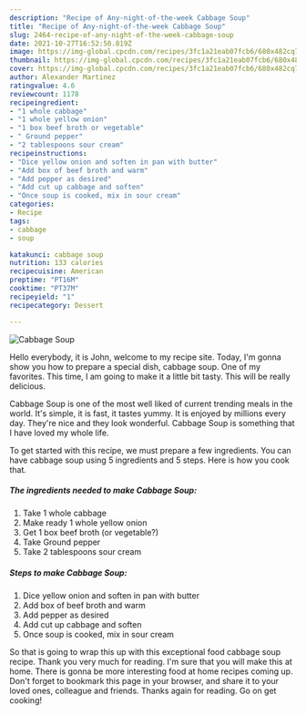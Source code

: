 ```yaml
---
description: "Recipe of Any-night-of-the-week Cabbage Soup"
title: "Recipe of Any-night-of-the-week Cabbage Soup"
slug: 2464-recipe-of-any-night-of-the-week-cabbage-soup
date: 2021-10-27T16:52:50.819Z
image: https://img-global.cpcdn.com/recipes/3fc1a21eab07fcb6/680x482cq70/cabbage-soup-recipe-main-photo.jpg
thumbnail: https://img-global.cpcdn.com/recipes/3fc1a21eab07fcb6/680x482cq70/cabbage-soup-recipe-main-photo.jpg
cover: https://img-global.cpcdn.com/recipes/3fc1a21eab07fcb6/680x482cq70/cabbage-soup-recipe-main-photo.jpg
author: Alexander Martinez
ratingvalue: 4.6
reviewcount: 1178
recipeingredient:
- "1 whole cabbage"
- "1 whole yellow onion"
- "1 box beef broth or vegetable"
- " Ground pepper"
- "2 tablespoons sour cream"
recipeinstructions:
- "Dice yellow onion and soften in pan with butter"
- "Add box of beef broth and warm"
- "Add pepper as desired"
- "Add cut up cabbage and soften"
- "Once soup is cooked, mix in sour cream"
categories:
- Recipe
tags:
- cabbage
- soup

katakunci: cabbage soup 
nutrition: 133 calories
recipecuisine: American
preptime: "PT16M"
cooktime: "PT37M"
recipeyield: "1"
recipecategory: Dessert

---
```



![Cabbage Soup](https://img-global.cpcdn.com/recipes/3fc1a21eab07fcb6/680x482cq70/cabbage-soup-recipe-main-photo.jpg)

Hello everybody, it is John, welcome to my recipe site. Today, I'm gonna show you how to prepare a special dish, cabbage soup. One of my favorites. This time, I am going to make it a little bit tasty. This will be really delicious.



Cabbage Soup is one of the most well liked of current trending meals in the world. It's simple, it is fast, it tastes yummy. It is enjoyed by millions every day. They're nice and they look wonderful. Cabbage Soup is something that I have loved my whole life.


To get started with this recipe, we must prepare a few ingredients. You can have cabbage soup using 5 ingredients and 5 steps. Here is how you cook that.

<!--inarticleads1-->

##### The ingredients needed to make Cabbage Soup:

1. Take 1 whole cabbage
1. Make ready 1 whole yellow onion
1. Get 1 box beef broth (or vegetable?)
1. Take  Ground pepper
1. Take 2 tablespoons sour cream




<!--inarticleads2-->

##### Steps to make Cabbage Soup:

1. Dice yellow onion and soften in pan with butter
1. Add box of beef broth and warm
1. Add pepper as desired
1. Add cut up cabbage and soften
1. Once soup is cooked, mix in sour cream




So that is going to wrap this up with this exceptional food cabbage soup recipe. Thank you very much for reading. I'm sure that you will make this at home. There is gonna be more interesting food at home recipes coming up. Don't forget to bookmark this page in your browser, and share it to your loved ones, colleague and friends. Thanks again for reading. Go on get cooking!
